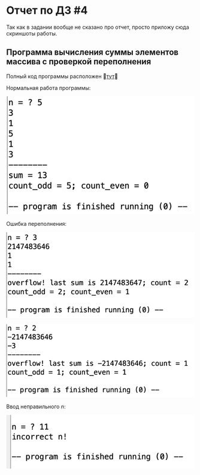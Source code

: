 # Отчет по ДЗ #4

Так как в задании вообще не сказано про отчет, просто приложу сюда скриншоты работы.

## Программа вычисления суммы элементов массива с проверкой переполнения

Полный код программы расположен 🤜[тут](array.asm)🤛

Нормальная работа программы:

![placeholder](static/image.png)

Ошибка переполнения:

![placeholder](static/image1.png)

![placeholder](static/image3.png)

Ввод неправильного $n$:

![placeholder](static/image2.png)